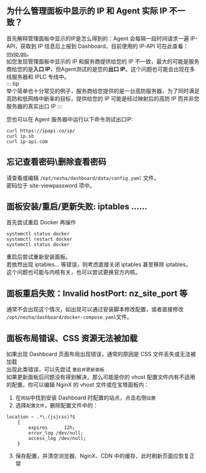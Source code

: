 ## 为什么管理面板中显示的 IP 和 Agent 实际 IP 不一致？  
首先解释管理面板中显示的IP是怎么得到的：Agent 会每隔一段时间请求一遍 IP-API，获取到 IP 信息后上报到 Dashboard，目前使用的 IP-API 可在此查看：[myip.go](https://github.com/nezhahq/agent/blob/main/pkg/monitor/myip.go)。  
如您发现管理面板中显示的 IP 和服务商提供给您的 IP 不一致，最大的可能是服务商给您的是**入口 IP**，但Agent测试的是您的**出口 IP**。这个问题也可能会出现在多线服务器和 IPLC 专线中。    
::: tip  
举个简单也十分常见的例子，服务商给您提供的是一台高防服务器，为了同时满足高防和低网络中断率的目标，提供给您的 IP 可能是经过映射后的高防 IP 而并非您服务器的真实出口 IP 
:::  

您也可以在 Agent 服务器中运行以下命令测试出口IP:   
```shell
curl https://ipapi.co/ip/
curl ip.sb
curl ip-api.com
```

## 忘记查看密码\删除查看密码
请查看或编辑 `/opt/nezha/dashboard/data/config.yaml` 文件。   
密码位于 site-viewpassword 项中。

## 面板安装/重启/更新失败: iptables ......
首先尝试重启 Docker 再操作  
```shell
systemctl status docker
systemctl restart docker
systemctl status docker
```
重启后尝试重新安装面板。  
若依然出现 iptables... 等错误，则考虑直接关闭 iptables 甚至移除 iptables。  
这个问题也可能与内核有关，也可以尝试更换官方内核。  

## 面板重启失败：Invalid hostPort: nz_site_port 等
通常不会出现这个情况，如出现可以通过安装脚本修改配置，或者直接修改 `/opt/nezha/dashboard/docker-compose.yaml`文件。  

## 面板布局错误、CSS 资源无法被加载
如果出现 Dashboard 页面布局出现错误，通常的原因是 CSS 文件丢失或无法被加载  
出现此类错误，可以先尝试 `重启并更新面板`  
如果更新面板后问题没有得到解决，那么可能是你的 vhost 配置文件内有不适用的配置，你可以编辑 NginX 的 vhost 文件或在宝塔面板内： 
1. 在`网站`中找到安装 Dashboard 时配置的站点，点击右侧`设置`
2. 选择`配置文件`，删除配置文件中的：  
````nginx
location ~ .*\.(js|css)?$
    {
        expires      12h;
        error_log /dev/null;
        access_log /dev/null;
    }
````
3. 保存配置，并清空浏览器、NginX、CDN 中的缓存，此时刷新页面应恢复正常
